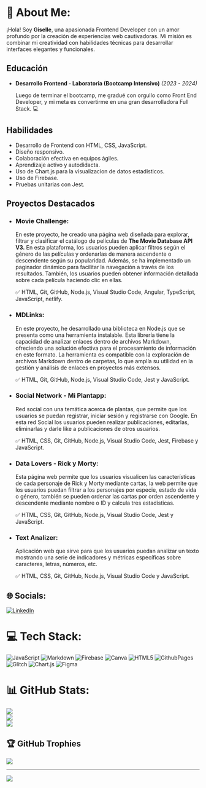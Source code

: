 # 💫 About Me:
¡Hola! Soy **Giselle**, una apasionada Frontend Developer con un amor profundo por la creación de experiencias web cautivadoras. Mi misión es combinar mi creatividad con habilidades técnicas para desarrollar interfaces elegantes y funcionales.

## Educación

- **Desarrollo Frontend - Laboratoria (Bootcamp Intensivo)** *(2023 - 2024)*

   Luego de terminar el bootcamp, me gradué con orgullo como Front End Developer, y mi meta es convertirme en una gran desarrolladora Full Stack. 💻
## Habilidades

- Desarrollo de Frontend con HTML, CSS, JavaScript.
- Diseño responsivo.
- Colaboración efectiva en equipos ágiles.
- Aprendizaje activo y autodidacta.
- Uso de Chart.js para la visualizacion de datos estadisticos.
- Uso de Firebase.
- Pruebas unitarias con Jest.
  
## Proyectos Destacados

- ### Movie Challenge:

  En este proyecto, he creado una página web diseñada para explorar, filtrar y clasificar el catálogo de películas de **The Movie Database API V3.**
  En esta plataforma, los usuarios pueden aplicar filtros según el género de las películas y ordenarlas de manera ascendente o descendente según su popularidad.
  Además, se ha implementado un paginador dinámico para facilitar la navegación a través de los resultados. 
  También, los usuarios pueden obtener información detallada sobre cada película haciendo clic en ellas.
  
  ✅ HTML, Git, GitHub, Node.js, Visual Studio Code, Angular, TypeScript, JavaScript, netlify.
  
- ### MDLinks:

  En este proyecto, he desarrollado una biblioteca en Node.js que se presenta como una herramienta instalable. 
  Esta librería tiene la capacidad de analizar enlaces dentro de archivos Markdown, ofreciendo una solución efectiva para el procesamiento de información en este formato. 
  La herramienta es compatible con la exploración de archivos Markdown dentro de carpetas, lo que amplía su utilidad en la gestión y análisis de enlaces en proyectos más extensos. 
  
  ✅ HTML, Git, GitHub, Node.js, Visual Studio Code, Jest y JavaScript.
  
- ### Social Network - Mi Plantapp:

  Red social con una temática acerca de plantas, que permite que los usuarios se puedan registrar, iniciar sesión y registrarse con Google. En esta red Social los usuarios pueden realizar publicaciones, editarlas, eliminarlas y darle like a publicaciones de otros usuarios.

  ✅ HTML, CSS, Git, GitHub, Node.js, Visual Studio Code, Jest, Firebase y JavaScript.
  
- ### Data Lovers - Rick y Morty:
  
  Esta página web permite que los usuarios visualicen las características de cada personaje de Rick y Morty mediante cartas, la web permite que los usuarios puedan filtrar a los personajes por especie, estado de vida o género, también se pueden ordenar las cartas por orden ascendente y descendente mediante nombre o ID y calcula tres estadísticas.

  ✅ HTML, CSS, Git, GitHub, Node.js, Visual Studio Code, Jest y JavaScript.

- ### Text Analizer:

  Aplicación web que sirve para que los usuarios puedan analizar un texto mostrando una serie de indicadores y métricas específicas sobre caracteres, letras, números, etc. 

  ✅ HTML, CSS, Git, GitHub, Node.js, Visual Studio Code y JavaScript.

## 🌐 Socials:
[![LinkedIn](https://img.shields.io/badge/LinkedIn-%230077B5.svg?logo=linkedin&logoColor=white)](https://www.linkedin.com/in/giselle-alexandra-lopez-cadenillas/) 

# 💻 Tech Stack:
![JavaScript](https://img.shields.io/badge/javascript-%23323330.svg?style=for-the-badge&logo=javascript&logoColor=%23F7DF1E) ![Markdown](https://img.shields.io/badge/markdown-%23000000.svg?style=for-the-badge&logo=markdown&logoColor=white) ![Firebase](https://img.shields.io/badge/Firebase-039BE5?style=for-the-badge&logo=Firebase&logoColor=white) ![Canva](https://img.shields.io/badge/Canva-%2300C4CC.svg?style=for-the-badge&logo=Canva&logoColor=white) ![HTML5](https://img.shields.io/badge/html5-%23E34F26.svg?style=for-the-badge&logo=html5&logoColor=white) ![GithubPages](https://img.shields.io/badge/github%20pages-121013?style=for-the-badge&logo=github&logoColor=white) ![Glitch](https://img.shields.io/badge/glitch-%233333FF.svg?style=for-the-badge&logo=glitch&logoColor=white) ![Chart.js](https://img.shields.io/badge/chart.js-F5788D.svg?style=for-the-badge&logo=chart.js&logoColor=white) ![Figma](https://img.shields.io/badge/figma-%23F24E1E.svg?style=for-the-badge&logo=figma&logoColor=white)

# 📊 GitHub Stats:
![](https://github-readme-stats.vercel.app/api?username=GiselleLop&theme=calm&hide_border=false&include_all_commits=false&count_private=false)<br/>
![](https://github-readme-streak-stats.herokuapp.com/?user=GiselleLop&theme=calm&hide_border=false)<br/>
![](https://github-readme-stats.vercel.app/api/top-langs/?username=GiselleLop&theme=calm&hide_border=false&include_all_commits=false&count_private=false&layout=compact)

## 🏆 GitHub Trophies
![](https://github-profile-trophy.vercel.app/?username=GiselleLop&theme=radical&no-frame=false&no-bg=true&margin-w=4)

---
[![](https://visitcount.itsvg.in/api?id=GiselleLop&icon=0&color=0)](https://visitcount.itsvg.in)

<!-- Proudly created with GPRM ( https://gprm.itsvg.in ) -->
